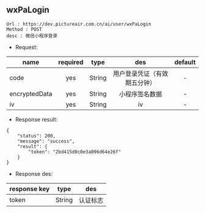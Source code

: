 

wxPaLogin
---

```
Url : https://dev.pictureair.com.cn/ai/user/wxPaLogin
Method : POST 
desc : 微信小程序登录
```

* Request:

|name|required|type|des|default|
| ------------- |:-------------:|:-------------:|:---------------------------------------:|:-------------:|
| code | yes | String | 用户登录凭证（有效期五分钟） | - |
| encryptedData | yes | String | 小程序签名数据 | - |
| iv | yes | String | iv | - |

* Response result:
```
{
    "status": 200,
    "message": "success",
    "result": {
        "token": "2bd415d0c0e3a096d64e26f"
    }
}
```

* Response des:

|response key|type|des|
| ------------- |:-------------:|:-------------:|
| token | String |认证标志 |
